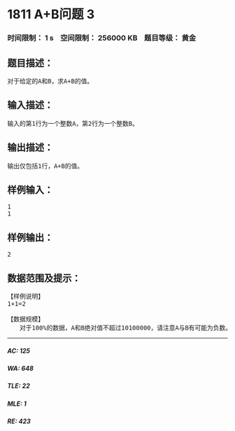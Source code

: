 # 1811 A+B问题 3   
### 时间限制： 1 s&nbsp;&nbsp;&nbsp;&nbsp;空间限制： 256000 KB&nbsp;&nbsp;&nbsp;&nbsp;题目等级： 黄金  
## 题目描述：  

<pre>
对于给定的A和B，求A+B的值。
</pre>
  
  
## 输入描述：  

<pre>
输入的第1行为一个整数A，第2行为一个整数B。
</pre>
  
  
## 输出描述：  

<pre>
输出仅包括1行，A+B的值。
</pre>
  
  
## 样例输入：  

<pre>
1
1
</pre>
  
  
## 样例输出：  

<pre>
2
</pre>
  
  
## 数据范围及提示：  

<pre>
【样例说明】
1+1=2
 
【数据规模】
　　对于100%的数据，A和B绝对值不超过10100000，请注意A与B有可能为负数。
</pre>
  
  
***  

##### AC: 125  
##### WA: 648  
##### TLE: 22  
##### MLE: 1  
##### RE: 423  
